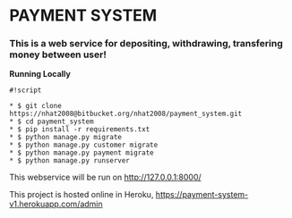 # PAYMENT SYSTEM #
### This is a web service for depositing, withdrawing, transfering money between user! ###

**Running Locally**

```
#!script

* $ git clone https://nhat2008@bitbucket.org/nhat2008/payment_system.git
* $ cd payment_system
* $ pip install -r requirements.txt
* $ python manage.py migrate
* $ python manage.py customer migrate
* $ python manage.py payment migrate
* $ python manage.py runserver
```

This webservice will be run on http://127.0.0.1:8000/

This project is hosted online in Heroku, https://payment-system-v1.herokuapp.com/admin
